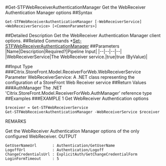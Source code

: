 #Get-STFWebReceiverAuthenticationManager
Get the WebReceiver Authentication Manager options
##Syntax
```Get-STFWebReceiverAuthenticationManager [-WebReceiverService] <WebReceiverService> [<CommonParameters>]
```
##Detailed Description
Get the WebReceiver Authentication Manager client options.
##Related Commands
*[Set-STFWebReceiverAuthenticationManager](Set-STFWebReceiverAuthenticationManager)
##Parameters
|Name|Description|Required?|Pipeline Input||--|--|--|--||WebReceiverService|The WebReceiver service.|true|true (ByValue)|##Input Type
###Citrix.StoreFront.Model.ReceiverForWeb.WebReceiverService
Parameter WebReceiverService: A .NET class representing the configuration of a StoreFront Web Receiver service
##Return Values
###AuthManager
The .NET 'Citrix.StoreFront.Model.ReceiverForWeb.AuthManager' reference type
##Examples
###EXAMPLE 1 Get WebReceiver Authentication options
```$receiver = Get-STFWebReceiverService
Get-STFWebReceiverAuthenticationManager -WebReceiverService $receiver
```
REMARKS

Get the WebReceiver Authentication Manager options of the only configured WebReceiver.
OUTPUT
```GetUserNameUrl       : Authentication/GetUserName
LogoffUrl            : Authentication/Logoff
ChangeCredentialsUrl : ExplicitAuth/GetChangeCredentialForm
LoginFormTimeout     : 5
```
